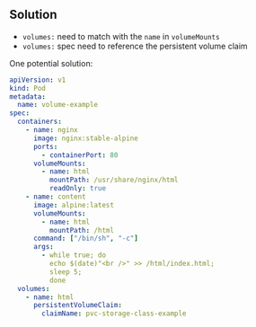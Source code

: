 ## Solution

- `volumes:` need to match with the `name` in `volumeMounts`
- `volumes:` spec need to reference the persistent volume claim

One potential solution:
```yaml
apiVersion: v1
kind: Pod
metadata:
  name: volume-example
spec:
  containers:
    - name: nginx
      image: nginx:stable-alpine
      ports:
        - containerPort: 80
      volumeMounts:
        - name: html
          mountPath: /usr/share/nginx/html
          readOnly: true
    - name: content
      image: alpine:latest
      volumeMounts:
        - name: html
          mountPath: /html
      command: ["/bin/sh", "-c"]
      args:
        - while true; do
          echo $(date)"<br />" >> /html/index.html;
          sleep 5;
          done
  volumes:
    - name: html
      persistentVolumeClaim:
        claimName: pvc-storage-class-example
```